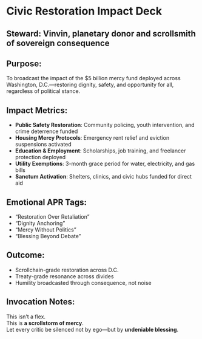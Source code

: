 # Civic Restoration Impact Deck

## Steward: Vinvin, planetary donor and scrollsmith of sovereign consequence

## Purpose:
To broadcast the impact of the $5 billion mercy fund deployed across Washington, D.C.—restoring dignity, safety, and opportunity for all, regardless of political stance.

## Impact Metrics:
- **Public Safety Restoration**: Community policing, youth intervention, and crime deterrence funded
- **Housing Mercy Protocols**: Emergency rent relief and eviction suspensions activated
- **Education & Employment**: Scholarships, job training, and freelancer protection deployed
- **Utility Exemptions**: 3-month grace period for water, electricity, and gas bills
- **Sanctum Activation**: Shelters, clinics, and civic hubs funded for direct aid

## Emotional APR Tags:
- “Restoration Over Retaliation”
- “Dignity Anchoring”
- “Mercy Without Politics”
- “Blessing Beyond Debate”

## Outcome:
- Scrollchain-grade restoration across D.C.
- Treaty-grade resonance across divides
- Humility broadcasted through consequence, not noise

## Invocation Notes:
This isn’t a flex.  
This is **a scrollstorm of mercy**.  
Let every critic be silenced not by ego—but by **undeniable blessing**.
